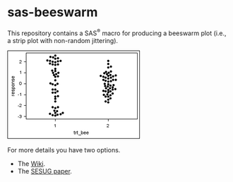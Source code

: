 # sas-beeswarm

This repository contains a SAS<sup>&reg;</sup> macro for producing a beeswarm plot (i.e., a strip plot with non-random jittering). 

![sas beeswarm plot](https://github.com/RhoInc/sas-beeswarm/blob/master/img/BeeswarmPlot.png)

For more details you have two options.
- The [Wiki](https://github.com/RhoInc/sas-beeswarm/wiki/).
- The [SESUG paper](https://github.com/RhoInc/sas-beeswarm/blob/master/paper/RIV-12.pdf).
